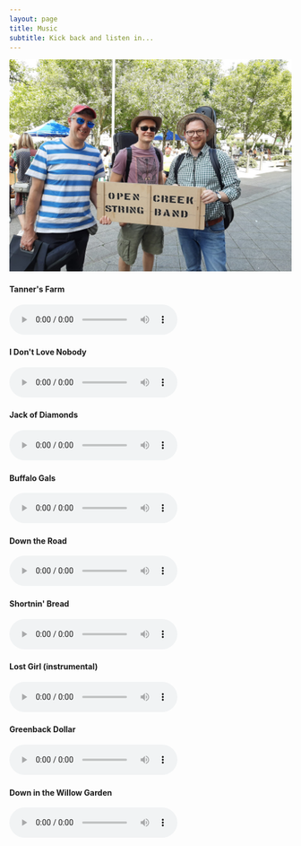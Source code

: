 ```yaml
---
layout: page
title: Music
subtitle: Kick back and listen in...
---
```

![](/assets/img/notPlaying.jpeg)

#### Tanner's Farm
 <audio controls>
     <source src="/assets/mp3/tannersfarm.mp3" type="audio/mpeg">
</audio>

#### I Don't Love Nobody
 <audio controls>
     <source src="/assets/mp3/idontlovenobody.mp3" type="audio/mpeg">
</audio>

#### Jack of Diamonds
 <audio controls>
     <source src="/assets/mp3/jackofdiamonds.mp3" type="audio/mpeg">
</audio>

#### Buffalo Gals
 <audio controls>
     <source src="/assets/mp3/buffalogals.mp3" type="audio/mpeg">
</audio>

#### Down the Road
 <audio controls>
     <source src="/assets/mp3/downtheroad.mp3" type="audio/mpeg">
</audio>

#### Shortnin' Bread
 <audio controls>
     <source src="/assets/mp3/shortninbread.mp3" type="audio/mpeg">
</audio>

#### Lost Girl (instrumental)
 <audio controls>
     <source src="/assets/mp3/lostgirl.mp3" type="audio/mpeg">
</audio>

#### Greenback Dollar
 <audio controls>
     <source src="/assets/mp3/greenback_dollar.mp3" type="audio/mpeg">
</audio>

#### Down in the Willow Garden
 <audio controls>
     <source src="/assets/mp3/willogarden.mp3" type="audio/mpeg">
</audio>


